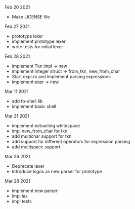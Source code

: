 Feb 20 2021
  - Make LICENSE file

Feb 27 2021
  - prototype lexer
  - implement prototype lexer 
  - write tests for initial lexer

Feb 28 2021
  - implement Tkn impl -> new
  - implement integer struct -> from_tkn, new_from_char 
  - Start expr.rs and implement parsing expressions
  - implement expr -> new

Mar 11 2021
  - add tb-shell lib
  - implement basic shell

Mar 21 2021
  - implement extracting whitespace
  - impl new_from_char for tkn
  - add multichar support for tkn
  - add support for different operators for expression parsing
  - add multispace support

Mar 26 2021
  - Deprecate lexer
  - Introduce logos as new parser for prototype

Mar 28 2021
  - implement new parser
  - impl lex
  - impl tests

